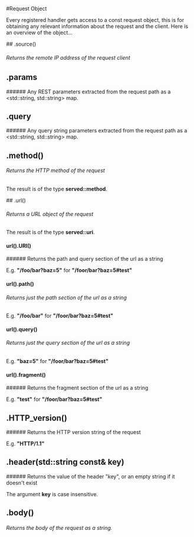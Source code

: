 #Request Object

Every registered handler gets access to a const request object, this is for obtaining any relevant information about the request and the client. Here is an overview of the object...

## .source()
###### Returns the remote IP address of the request client

## .params
###### Any REST parameters extracted from the request path as a <std::string, std::string> map.

## .query
###### Any query string parameters extracted from the request path as a <std::string, std::string> map.

## .method()
###### Returns the HTTP method of the request

The result is of the type **served::method**.

## .url()
###### Returns a URL object of the request

The result is of the type **served::uri**.

#### url().URI()
###### Returns the path and query section of the url as a string

E.g. **"/foo/bar?baz=5"** for **"/foor/bar?baz=5#test"**

#### url().path()
###### Returns just the path section of the url as a string

E.g. **"/foo/bar"** for **"/foor/bar?baz=5#test"**

#### url().query()
###### Returns just the query section of the url as a string

E.g. **"baz=5"** for **"/foor/bar?baz=5#test"**

#### url().fragment()
###### Returns the fragment section of the url as a string

E.g. **"test"** for **"/foor/bar?baz=5#test"**

## .HTTP_version()
###### Returns the HTTP version string of the request

E.g. **"HTTP/1.1"**

## .header(std::string const& key)
###### Returns the value of the header "key", or an empty string if it doesn't exist

The argument **key** is case insensitive.

## .body()
###### Returns the body of the request as a string.
